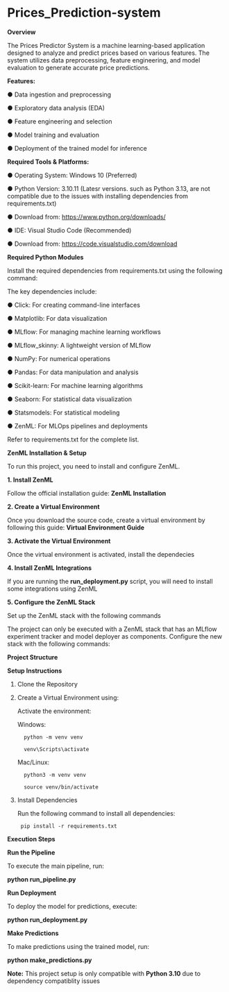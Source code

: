 # Prices_Prediction-system

**Overview**

The Prices Predictor System is a machine learning-based application designed to analyze and predict prices based on various features. The system utilizes data preprocessing, feature engineering, and model evaluation to generate accurate price predictions.

**Features:** 

● Data ingestion and preprocessing

● Exploratory data analysis (EDA)

● Feature engineering and selection

● Model training and evaluation

● Deployment of the trained model for inference

**Required Tools & Platforms:**

● Operating System: Windows 10 (Preferred)

● Python Version: 3.10.11 (Latesr versions. such as Python 3.13, are not compatible due to the issues with installing dependencies from requirements.txt)

  ● Download from: https://www.python.org/downloads/
  
● IDE: Visual Studio Code (Recommended)

  ● Download from: https://code.visualstudio.com/download

**Required Python Modules**

Install the required dependencies from requirements.txt using the following command:

The key dependencies include:

● Click: For creating command-line interfaces

● Matplotlib: For data visualization

● MLflow: For managing machine learning workflows

● MLflow_skinny: A lightweight version of MLflow

● NumPy: For numerical operations

● Pandas: For data manipulation and analysis

● Scikit-learn: For machine learning algorithms

● Seaborn: For statistical data visualization

● Statsmodels: For statistical modeling

● ZenML: For MLOps pipelines and deployments 

Refer to requirements.txt for the complete list.


**ZenML Installation & Setup**

To run this project, you need to install and configure ZenML.

**1. Install ZenML**

Follow the official installation guide: **ZenML Installation**

**2. Create a Virtual Environment**

Once you download the source code, create a virtual environment by following this guide: **Virtual Environment Guide**

**3. Activate the Virtual Environment**

Once the virtual environment is activated, install the dependecies

**4. Install ZenML Integrations**

If you are running the **run_deployment.py** script, you will need to install some integrations using ZenML

**5. Configure the ZenML Stack**

Set up the ZenML stack with the following commands

The project can only be executed with a ZenML stack that has an MLflow experiment tracker and model deployer as components. Configure the new stack with the following commands:


**Project Structure**

**Setup Instructions**

1. Clone the Repository

2. Create a Virtual Environment using:
   
   Activate the environment:
   
     Windows:

         python -m venv venv
   
         venv\Scripts\activate
   
      Mac/Linux:
   
         python3 -m venv venv
   
         source venv/bin/activate
   
3. Install Dependencies
   
      Run the following command to install all dependencies:

        pip install -r requirements.txt
   

**Execution Steps**

**Run the Pipeline**

To execute the main pipeline, run:
  
  **python run_pipeline.py**
  
**Run Deployment**

To deploy the model for predictions, execute:

  **python run_deployment.py**
  
**Make Predictions**

To make predictions using the trained model, run:

  **python make_predictions.py**

**Note:** This project setup is only compatible with **Python 3.10** due to dependency compatiblity issues


